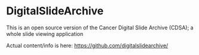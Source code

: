 DigitalSlideArchive
===================

This is an open source version of the Cancer Digital Slide Archive (CDSA); a whole slide viewing application

Actual content/info is here:
https://github.com/digitalslidearchive/
